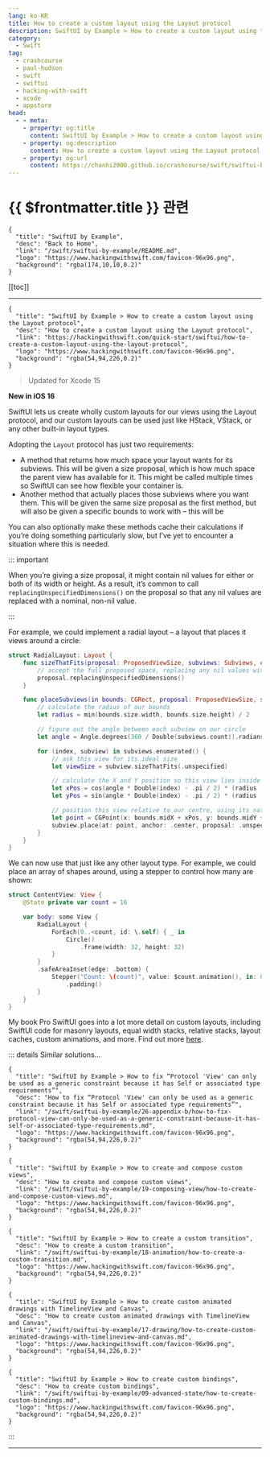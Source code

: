 ```yaml
---
lang: ko-KR
title: How to create a custom layout using the Layout protocol
description: SwiftUI by Example > How to create a custom layout using the Layout protocol
category:
  - Swift
tag: 
  - crashcourse
  - paul-hudson
  - swift
  - swiftui
  - hacking-with-swift
  - xcode
  - appstore
head:
  - - meta:
    - property: og:title
      content: SwiftUI by Example > How to create a custom layout using the Layout protocol
    - property: og:description
      content: How to create a custom layout using the Layout protocol
    - property: og:url
      content: https://chanhi2000.github.io/crashcourse/swift/swiftui-by-example/04-view-layout/how-to-create-a-custom-layout-using-the-layout-protocol.html
---
```


# {{ $frontmatter.title }} 관련

```component VPCard
{
  "title": "SwiftUI by Example",
  "desc": "Back to Home",
  "link": "/swift/swiftui-by-example/README.md",
  "logo": "https://www.hackingwithswift.com/favicon-96x96.png",
  "background": "rgba(174,10,10,0.2)"
}
```

[[toc]]

---

```component VPCard
{
  "title": "SwiftUI by Example > How to create a custom layout using the Layout protocol",
  "desc": "How to create a custom layout using the Layout protocol",
  "link": "https://hackingwithswift.com/quick-start/swiftui/how-to-create-a-custom-layout-using-the-layout-protocol",
  "logo": "https://www.hackingwithswift.com/favicon-96x96.png",
  "background": "rgba(54,94,226,0.2)"
}
```

> Updated for Xcode 15

**New in iOS 16**

SwiftUI lets us create wholly custom layouts for our views using the Layout protocol, and our custom layouts can be used just like HStack, VStack, or any other built-in layout types.

Adopting the `Layout` protocol has just two requirements:

- A method that returns how much space your layout wants for its subviews. This will be given a size proposal, which is how much space the parent view has available for it. This might be called multiple times so SwiftUI can see how flexible your container is.
- Another method that actually places those subviews where you want them. This will be given the same size proposal as the first method, but will also be given a specific bounds to work with – this will be

You can also optionally make these methods cache their calculations if you’re doing something particularly slow, but I’ve yet to encounter a situation where this is needed.

::: important 

When you’re giving a size proposal, it might contain nil values for either or both of its width or height. As a result, it’s common to call `replacingUnspecifiedDimensions()` on the proposal so that any nil values are replaced with a nominal, non-nil value.

:::

For example, we could implement a radial layout – a layout that places it views around a circle:

```swift
struct RadialLayout: Layout {
    func sizeThatFits(proposal: ProposedViewSize, subviews: Subviews, cache: inout Void) -> CGSize {
        // accept the full proposed space, replacing any nil values with a sensible default
        proposal.replacingUnspecifiedDimensions()
    }

    func placeSubviews(in bounds: CGRect, proposal: ProposedViewSize, subviews: Subviews, cache: inout Void) {
        // calculate the radius of our bounds
        let radius = min(bounds.size.width, bounds.size.height) / 2

        // figure out the angle between each subview on our circle
        let angle = Angle.degrees(360 / Double(subviews.count)).radians

        for (index, subview) in subviews.enumerated() {
            // ask this view for its ideal size
            let viewSize = subview.sizeThatFits(.unspecified)

            // calculate the X and Y position so this view lies inside our circle's edge
            let xPos = cos(angle * Double(index) - .pi / 2) * (radius - viewSize.width / 2)
            let yPos = sin(angle * Double(index) - .pi / 2) * (radius - viewSize.height / 2)

            // position this view relative to our centre, using its natural size ("unspecified")
            let point = CGPoint(x: bounds.midX + xPos, y: bounds.midY + yPos)
            subview.place(at: point, anchor: .center, proposal: .unspecified)
        }
    }
}
```

We can now use that just like any other layout type. For example, we could place an array of shapes around, using a stepper to control how many are shown:

```swift
struct ContentView: View {
    @State private var count = 16

    var body: some View {
        RadialLayout {
            ForEach(0..<count, id: \.self) { _ in
                Circle()
                    .frame(width: 32, height: 32)
            }
        }
        .safeAreaInset(edge: .bottom) {
            Stepper("Count: \(count)", value: $count.animation(), in: 0...36)
                .padding()
        }
    }
}
```

My book Pro SwiftUI goes into a lot more detail on custom layouts, including SwiftUI code for masonry layouts, equal width stacks, relative stacks, layout caches, custom animations, and more. Find out more [<FontIcon icon="fas fa-globe"/>here](https://www.hackingwithswift.com/store/pro-swiftui).

::: details Similar solutions…

```component VPCard  
{
  "title": "SwiftUI by Example > How to fix “Protocol 'View' can only be used as a generic constraint because it has Self or associated type requirements”",
  "desc": "How to fix “Protocol 'View' can only be used as a generic constraint because it has Self or associated type requirements”",
  "link": "/swift/swiftui-by-example/26-appendix-b/how-to-fix-protocol-view-can-only-be-used-as-a-generic-constraint-because-it-has-self-or-associated-type-requirements.md",
  "logo": "https://www.hackingwithswift.com/favicon-96x96.png",
  "background": "rgba(54,94,226,0.2)"
}
```

```component VPCard
{
  "title": "SwiftUI by Example > How to create and compose custom views",
  "desc": "How to create and compose custom views",
  "link": "/swift/swiftui-by-example/19-composing-view/how-to-create-and-compose-custom-views.md",
  "logo": "https://www.hackingwithswift.com/favicon-96x96.png",
  "background": "rgba(54,94,226,0.2)"
}
```

```component VPCard
{
  "title": "SwiftUI by Example > How to create a custom transition",
  "desc": "How to create a custom transition",
  "link": "/swift/swiftui-by-example/18-animation/how-to-create-a-custom-transition.md",
  "logo": "https://www.hackingwithswift.com/favicon-96x96.png",
  "background": "rgba(54,94,226,0.2)"
}
```

```component VPCard
{
  "title": "SwiftUI by Example > How to create custom animated drawings with TimelineView and Canvas",
  "desc": "How to create custom animated drawings with TimelineView and Canvas",
  "link": "/swift/swiftui-by-example/17-drawing/how-to-create-custom-animated-drawings-with-timelineview-and-canvas.md",
  "logo": "https://www.hackingwithswift.com/favicon-96x96.png",
  "background": "rgba(54,94,226,0.2)"
}
```

```component VPCard
{
  "title": "SwiftUI by Example > How to create custom bindings",
  "desc": "How to create custom bindings",
  "link": "/swift/swiftui-by-example/09-advanced-state/how-to-create-custom-bindings.md",
  "logo": "https://www.hackingwithswift.com/favicon-96x96.png",
  "background": "rgba(54,94,226,0.2)"
}
```

:::

---

<TagLinks />